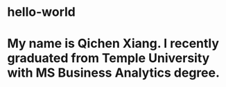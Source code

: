 # hello-world
# My name is Qichen Xiang. I recently graduated from Temple University with MS Business Analytics degree.
